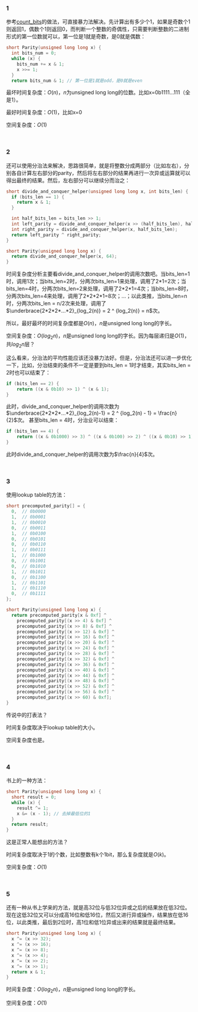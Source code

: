 ### 1
参考[count_bits](count_bits.md/#1)的做法，可直接暴力法解决。先计算出有多少个1，如果是奇数个1则返回1，偶数个1则返回0，而判断一个整数的奇偶性，只需要判断整数的二进制形式的第一位数就可以，第一位是1就是奇数，是0就是偶数：
```c++
short Parity(unsigned long long x) {
  int bits_num = 0;
  while (x) {
    bits_num += x & 1;
    x >>= 1;
  }
  return bits_num & 1; // 第一位是1就是odd，是0就是even
```
最坏时间复杂度：$O(n)$，$n$为unsigned long long的位数。比如x=0b1111...111（全是1）。

最好时间复杂度：$O(1)$，比如x=0

空间复杂度：$O(1)$

<br>

### 2
还可以使用分治法来解决，思路很简单，就是将整数分成两部分（比如左右），分别各自计算左右部分的parity，然后将左右部分的结果再进行一次异或运算就可以得出最终的结果。然后，左右部分可以继续分而治之：
```c++
short divide_and_conquer_helper(unsigned long long x, int bits_len) {
  if (bits_len == 1) {
    return x & 1;
  }

  int half_bits_len = bits_len >> 1;
  int left_parity = divide_and_conquer_helper(x >> (half_bits_len), half_bits_len);
  int right_parity = divide_and_conquer_helper(x, half_bits_len);
  return left_parity ^ right_parity;
}

short Parity(unsigned long long x) {
  return divide_and_conquer_helper(x, 64);
}
```
时间复杂度分析主要看divide_and_conquer_helper的调用次数吧。当bits_len=1时，调用1次；当bits_len=2时，分两次bits_len=1来处理，调用了2\*1=2次；当bits_len=4时，分两次bits_len=2来处理，调用了2\*2\*1=4次；当bits_len=8时，分两次bits_len=4来处理，调用了2\*2\*2\*1=8次；...；以此类推，当bits_len=n时，分两次bits_len = n/2次来处理，调用了$\underbrace{2*2*2*...*2}_{log_2(n)} = 2 ^ {log_2(n)} = n$次。

所以，最好最坏的时间复杂度都是$O(n)$，$n$是unsigned long long的字长。

空间复杂度：$O(log_2n)$，$n$是unsigned long long的字长。因为每层递归是$O(1)$，共$log_2n$层？

这么看来，分治法的平均性能应该还没暴力法好。但是，分治法还可以进一步优化一下，比如，分治结束的条件不一定是要到bits_len = 1时才结束，其实bits_len = 2时也可以结束了：
```c++
if (bits_len == 2) {
    return ((x & 0b10) >> 1) ^ (x & 1);
}
```
此时，divide_and_conquer_helper的调用次数为$\underbrace{2*2*2*...*2}_{log_2(n)-1} = 2 ^ {log_2(n) - 1} = \frac{n}{2}$次。
甚至bits_len = 4时，分治业可以结束：
```c++
if (bits_len == 4) {
    return ((x & 0b1000) >> 3) ^ ((x & 0b100) >> 2) ^ ((x & 0b10) >> 1) ^ (x & 1);
}
```
此时divide_and_conquer_helper的调用次数为$\frac{n}{4}$次。

<br>

### 3
使用lookup table的方法：
```c++
short precomputed_parity[] = {
  0,  // 0b0000
  1,  // 0b0001
  1,  // 0b0010
  0,  // 0b0011
  1,  // 0b0100
  0,  // 0b0101
  0,  // 0b0110
  1,  // 0b0111
  1,  // 0b1000
  0,  // 0b1001
  0,  // 0b1010
  1,  // 0b1011
  0,  // 0b1100
  1,  // 0b1101
  1,  // 0b1110
  0,  // 0b1111
};

short Parity(unsigned long long x) {
  return precomputed_parity[x & 0xf] ^
    precomputed_parity[(x >> 4) & 0xf] ^
    precomputed_parity[(x >> 8) & 0xf] ^
    precomputed_parity[(x >> 12) & 0xf] ^
    precomputed_parity[(x >> 16) & 0xf] ^
    precomputed_parity[(x >> 20) & 0xf] ^
    precomputed_parity[(x >> 24) & 0xf] ^
    precomputed_parity[(x >> 28) & 0xf] ^
    precomputed_parity[(x >> 32) & 0xf] ^
    precomputed_parity[(x >> 36) & 0xf] ^
    precomputed_parity[(x >> 40) & 0xf] ^
    precomputed_parity[(x >> 44) & 0xf] ^
    precomputed_parity[(x >> 48) & 0xf] ^
    precomputed_parity[(x >> 52) & 0xf] ^
    precomputed_parity[(x >> 56) & 0xf] ^
    precomputed_parity[(x >> 60) & 0xf];
}
```
传说中的打表法？

时间复杂度取决于lookup table的大小。

空间复杂度也是。

<br>

### 4
书上的一种方法：
```c++
short Parity(unsigned long long x) {
  short result = 0;
  while (x) {
    result ^= 1;
    x &= (x - 1); // 去掉最低位的1
  }
  return result;
}
```
这是正常人能想出的方法？

时间复杂度取决于1的个数，比如整数有k个1bit，那么复杂度就是$O(k)$。

空间复杂度：$O(1)$

<br>

### 5
还有一种从书上学来的方法，就是高32位与低32位异或之后的结果放在低32位。现在这低32位又可以分成高16位和低16位，然后又进行异或操作，结果放在低16位，以此类推，最后到2位时，高1位和低1位异或出来的结果就是最终结果。
```c++
short Parity(unsigned long long x) {
  x ^= (x >> 32);
  x ^= (x >> 16);
  x ^= (x >> 8);
  x ^= (x >> 4);
  x ^= (x >> 2);
  x ^= (x >> 1);
  return x & 1;
}
```
时间复杂度：$O(log_2n)$，$n$是unsigned long long的字长。

空间复杂度：$O(1)$